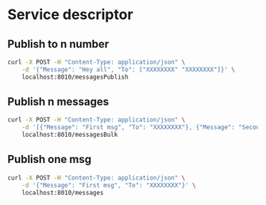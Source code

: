 
# Service descriptor

## Publish to n number
```sh
curl -X POST -H "Content-Type: application/json" \
    -d '{"Message": "Hey all", "To": ["XXXXXXXX" "XXXXXXXX"]}' \
    localhost:8010/messagesPublish
```
## Publish n messages
```sh
curl -X POST -H "Content-Type: application/json" \
    -d '[{"Message": "First msg", "To": "XXXXXXXX"}, {"Message": "Second msg", "To": "XXXXXXXX"}]' \
    localhost:8010/messagesBulk   
```
## Publish one msg
```sh
curl -X POST -H "Content-Type: application/json" \
    -d '{"Message": "First msg", "To": "XXXXXXXX"}' \
    localhost:8010/messages 
```
